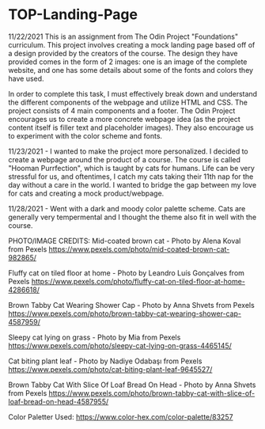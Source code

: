 # TOP-Landing-Page
11/22/2021
This is an assignment from The Odin Project "Foundations" curriculum. This project involves creating a mock landing page based off of a design provided by the creators of the course.
The design they have provided comes in the form of 2 images: one is an image of the complete website, and one has some details about some of the fonts and colors they have used.

In order to complete this task, I must effectively break down and understand the different components of the webpage and utilize HTML and CSS. The project consists of 4 main components and a footer. The Odin Project encourages us to create a more concrete webpage idea (as the project content itself is filler text and placeholder images). They also encourage us to experiment with the color scheme and fonts.

11/23/2021 - I wanted to make the project more personalized. I decided to create a webpage around the product of a course. The course is called "Hooman Purrfection", which is taught by cats for humans. Life can be very stressful for us, and oftentimes, I catch my cats taking their 11th nap for the day without a care in the world. I wanted to bridge the gap between my love for cats and creating a mock product/webpage.

11/28/2021 - Went with a dark and moody color palette scheme. Cats are generally very tempermental and I thought the theme also fit in well with the course.


PHOTO/IMAGE CREDITS:
Mid-coated brown cat - Photo by Alena Koval from Pexels
https://www.pexels.com/photo/mid-coated-brown-cat-982865/

Fluffy cat on tiled floor at home - Photo by Leandro Luís Gonçalves from Pexels
https://www.pexels.com/photo/fluffy-cat-on-tiled-floor-at-home-4286618/

Brown Tabby Cat Wearing Shower Cap - Photo by Anna Shvets from Pexels
https://www.pexels.com/photo/brown-tabby-cat-wearing-shower-cap-4587959/

Sleepy cat lying on grass - Photo by Mia from Pexels
https://www.pexels.com/photo/sleepy-cat-lying-on-grass-4465145/

Cat biting plant leaf - Photo by Nadiye Odabaşı from Pexels
https://www.pexels.com/photo/cat-biting-plant-leaf-9645527/

Brown Tabby Cat With Slice Of Loaf Bread On Head - Photo by Anna Shvets from Pexels
https://www.pexels.com/photo/brown-tabby-cat-with-slice-of-loaf-bread-on-head-4587955/


Color Paletter Used:
https://www.color-hex.com/color-palette/83257